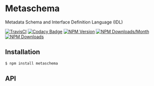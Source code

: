 # Metaschema

Metadata Schema and Interface Definition Language (IDL)

[![TravisCI](https://travis-ci.org/metarhia/metaschema.svg?branch=master)](https://travis-ci.org/metarhia/metaschema)
[![Codacy Badge](https://api.codacy.com/project/badge/Grade/0a526fd6dda54e5c9d494848415926b8)](https://www.codacy.com/app/metarhia/metaschema)
[![NPM Version](https://badge.fury.io/js/metaschema.svg)](https://badge.fury.io/js/metaschema)
[![NPM Downloads/Month](https://img.shields.io/npm/dm/metaschema.svg)](https://www.npmjs.com/package/metaschema)
[![NPM Downloads](https://img.shields.io/npm/dt/metaschema.svg)](https://www.npmjs.com/package/metaschema)

## Installation

```bash
$ npm install metaschema
```

## API
